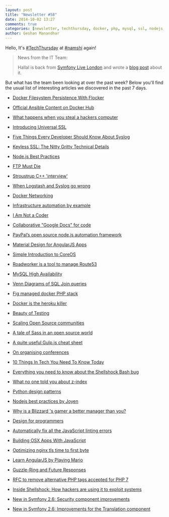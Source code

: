 ```yaml
---
layout: post
title: "Newsletter #58"
date: 2014-10-02 13:27
comments: true
categories: [newsletter, techthursday, docker, php, mysql, ssl, nodejs, symfony, gulp, css, sass, python, design]
author: Geshan Manandhar
---
```


Hello, It's [#TechThursday](/blog/categories/techthursday/) at [#namshi](http://namshi.com) again!

> News from the IT Team:
>
> Hallal is back from [Symfony Live London](http://london2014.live.symfony.com) and wrote a [blog post](http://tech.namshi.com/blog/2014/10/02/what-went-down-at-symfonylive-london/) about it.
>

But what has the team been looking at over the past week? Below
you'll find the usual list of interesting articles we discovered
in the past 7 days.

* [Docker Filesystem Persistence With Flocker](http://www.centurylinklabs.com/docker-filesystem-persistence-with-flocker/)

* [Official Ansible Content on Docker Hub](http://www.ansible.com/blog/official-ansible-content-on-docker-hub)

* [What happens when you steal a hackers computer](http://www.youtube.com/watch?v=U4oB28ksiIo&feature=youtu.be)

* [Introducing Universal SSL](https://blog.cloudflare.com/introducing-universal-ssl/)
<!-- more -->
* [Five Things Every Developer Should Know About Syslog](https://www.loggly.com/blog/five-things-every-developer-know-syslog/)

* [Keyless SSL: The Nitty Gritty Technical Details](https://blog.cloudflare.com/keyless-ssl-the-nitty-gritty-technical-details/)

* [Node.js Best Practices](https://www.joyent.com/developers/node/design)

* [FTP Must Die](http://mywiki.wooledge.org/FtpMustDie#preview)

* [Stroustrup C++ 'interview'](http://www-users.cs.york.ac.uk/susan/joke/cpp.htm)

* [When Logstash and Syslog go wrong](http://kartar.net/2014/09/when-logstash-and-syslog-go-wrong/)

* [Docker Networking](http://blog.thestateofme.com/2014/09/12/docker-networking/)

* [Infrastructure automation by example](https://practicingruby.com/articles/infrastructure-automation)

* [I Am Not a Coder](http://cwebber.net/blog/2014/09/26/i-am-not-a-coder/)

* [Collaborative "Google Docs" for code](https://kobra.io)

* [PayPal’s open source node.js automation framework](http://paypal.github.io/nemo/)

* [Material Design for AngularJS Apps](https://github.com/angular/material)

* [Simple Introduction to CoreOS](http://www.centurylinklabs.com/simple-introduction-to-coreos-with-ceo-alex-polvi-and-cto-brandon-philips/)

* [Roadworker is a tool to manage Route53](https://github.com/winebarrel/roadworker)

* [MySQL High Availability](http://mysqlhighavailability.com/mysql-group-replication-hello-world/)

* [Venn Diagrams of SQL Join queries ](http://wiert.me/2014/04/08/venn-diagrams-of-sql-join-queries-via-data-visualization-google/)

* [Fig managed docker PHP stack](https://github.com/kasperisager/fig-phpstack)

* [Docker is the heroku killer](http://www.brightball.com/devops/docker-is-the-heroku-killer)

* [Beauty of Testing](http://blog.learningbyshipping.com/2014/09/25/beauty-of-testing/)

* [Scaling Open Source communities](http://buytaert.net/scaling-open-source-communities)

* [A tale of Sass in an open source world](https://speakerdeck.com/tammielis/a-tale-of-sass-in-an-open-source-world)

* [A quite useful Gulp.js cheat sheet](https://github.com/osscafe/gulp-cheatsheet)

* [On organising conferences](https://medium.com/@lucasalvini/on-organizing-conferences-a3737ad195a3)

* [10 Things In Tech You Need To Know Today](http://www.businessinsider.com/10-things-in-tech-you-need-to-know-today-october-1-2014-9)

* [Everything you need to know about the Shellshock Bash bug](http://www.troyhunt.com/2014/09/everything-you-need-to-know-about.html)

* [What no one told you about z-index](http://philipwalton.com/articles/what-no-one-told-you-about-z-index/)

* [Python design patterns](https://github.com/faif/python-patterns)

* [Nodejs best practices by Joyen](https://www.joyent.com/developers/node/design)

* [Why is a Blizzard 's gamer a better manager than you?](http://www.slideshare.net/gummyindustries/why-is-a-blizzard-s-a-gamer-a-better-manager-than-you)

* [Design for programmers](http://method.ac/)

* [Automatically fix all the JavaScript linting errors](http://addyosmani.com/blog/fixmyjs/)

* [Building OSX Apps With JavaScript](http://tylergaw.com/articles/building-osx-apps-with-js)

* [Optimizing nginx tls time to first byte](https://www.igvita.com/2013/12/16/optimizing-nginx-tls-time-to-first-byte/)

* [Learn AngularJS by Playing Mario](http://blnight.github.io/ngMario/)

* [Guzzle-Ring and Future Responses](http://mtdowling.com/blog/2014/09/28/guzzle-ring/)

* [RFC to remove alternative PHP tags accepted for PHP 7](https://wiki.php.net/rfc/remove_alternative_php_tags#vote)

* [Inside Shellshock: How hackers are using it to exploit systems](https://blog.cloudflare.com/inside-shellshock/)

* [New in Symfony 2.6: Security component improvements](http://symfony.com/blog/new-in-symfony-2-6-security-component-improvements)

* [New in Symfony 2.6: Improvements for the Translation component](http://symfony.com/blog/new-in-symfony-2-6-improvements-for-the-translation-component)



